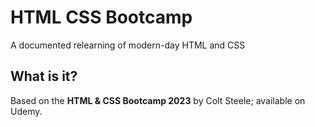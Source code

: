 # HTML CSS Bootcamp
A documented relearning of modern-day HTML and CSS

## What is it?
Based on the <b>HTML & CSS Bootcamp 2023</b> by Colt Steele; available on Udemy.
